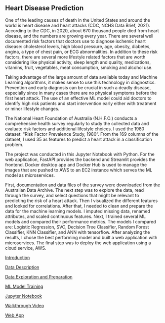 ## Heart Disease Prediction

One of the leading causes of death in the United States and around the world is heart disease and heart attacks (CDC, NCHS Data Brief, 2021). According to the CDC, in 2020, about 670 thousand people died from heart disease, and the numbers are growing every year. There are several well documented risk factors that doctors use to diagnose ischemic heart disease: cholesterol levels, high blood pressure, age, obesity, diabetes, angina, a type of chest pain, or ECG abnormalities. In addition to these risk factors, there are several more lifestyle related factors that are worth considering like physical activity, sleep length and quality, medications, vitamins, fruit, vegetables, meat consumption, smoking and alcohol use.

Taking advantage of the large amount of data available today and Machine Learning algorithms, it makes sense to use this technology in diagnostics. Prevention and early diagnosis can be crucial in such a deadly disease, especially since in many cases there are no physical symptoms before the first heart attack. The use of an effective ML model could aid doctors to identify high risk patients and start intervention early either with treatment or minor lifestyle changes.

The National Heart Foundation of Australia (N.H.F.O.) conducts a comprehensive health survey regularly to study the collected data and evaluate risk factors and additional lifestyle choices. I used the 1980 dataset: “Risk Factor Prevalence Study, 1980”. From the 169 columns of the dataset, I used 35 as features to predict a heart attack in a classification problem.

The project was conducted in this Jupyter Notebook with Python. For the web application, FastAPI provides the backend and Streamlit provides the frontend. Docker desktop app and Docker Hub is used to manage the images that are pushed to AWS to an EC2 instance which serves the ML model as microservices.

First, documentation and data files of the survey were downloaded from the Australian Data Archive. The next step was to explore the data, read through the survey, and select questions that might be relevant to predicting the risk of a heart attack. Then I visualized the different features and looked for correlations. After that, I needed to clean and prepare the data for the machine learning models. I imputed missing data, renamed attributes, and scaled continuous features. Next, I trained several ML models and compared their performance metrics. The models I compared are: Logistic Regression, SVC, Decision Tree Classifier, Random Forest Classifier, KNN Classifier, and ANN with tensorflow. After analyzing the results, I chose the best performing model and built a web application with microservices. The final step was to deploy the web application using a cloud service, AWS.

[Introduction](http://piringer.github.io/heartdisease/intro)

[Data Description](http://piringer.github.io/heartdisease/Project.pdf)

[Data Exploration and Preparation](http://piringer.github.io/heartdisease/exploration)

[ML Model Training](http://piringer.github.io/heartdisease/models)

[Jupyter Notebook](https://github.com/piringer/heartdisease/blob/main/australian2.ipynb)

[Walkthrough Video](https://www.youtube.com/watch?v=18eQWJJu3tA)

[Web App](http://ec2-52-54-129-72.compute-1.amazonaws.com:8501/)

